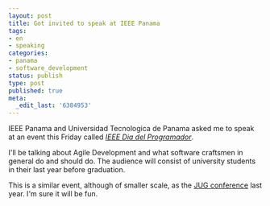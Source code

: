 ```yaml
---
layout: post
title: Got invited to speak at IEEE Panama
tags:
- en
- speaking
categories:
- panama
- software_development
status: publish
type: post
published: true
meta:
  _edit_last: '6384953'
---
```

<p>IEEE Panama and Universidad Tecnologica de Panama asked me to speak at an event this Friday called <em><a href="http://www.diadelprogramadorutp.tk/">IEEE Dia del Programador</a></em>.</p>

<p>I'll be talking about Agile Development and what software craftsmen in general do and should do. The audience will consist of university students in their last year before graduation.</p>

<p>This is a similar event, although of smaller scale, as the <a href="http://www.stephan-schwab.com/2007/12/15/1197758472628.html">JUG conference</a> last year. I'm sure it will be fun. </p>

